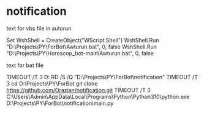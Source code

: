 # notification

text for vbs file in autorun

Set WshShell = CreateObject("WScript.Shell")
WshShell.Run "D:\Projects\PY\ForBot\Awturun.bat", 0, false
WshShell.Run "D:\Projects\PY\Horoscop_bot-main\Awturun.bat", 0, false

text for bat file

TIMEOUT /T 3
D:
RD /S /Q "D:\Projects\PY\ForBot\notification"
TIMEOUT /T 3
cd D:\Projects\PY\ForBot 
git clone https://github.com/Orazjan/notification.git 
TIMEOUT /T 3
C:\Users\Admin\AppData\Local\Programs\Python\Python310\python.exe D:\Projects\PY\ForBot\notification\main.py

